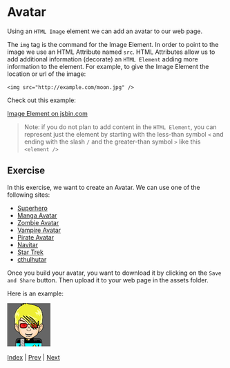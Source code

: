 # Avatar

Using an `HTML Image` element we can add an avatar to our web page.

The `img` tag is the command for the Image Element.
In order to point to the image we use an HTML Attribute named `src`.
HTML Attributes allow us to add additional information (decorate) an `HTML Element` adding more information to the element.
For example, to give the Image Element the location or url of the image:

```
<img src="http://example.com/moon.jpg" />
```

Check out this example:

<a class="jsbin-embed" href="https://jsbin.com/dihife/2/embed?html,output">Image Element on jsbin.com</a>

> Note: if you do not plan to add content in the `HTML Element`, you can represent just the element by starting with the less-than symbol `<`  and ending with the slash `/` and the greater-than symbol `>` like this `<element />`

## Exercise

In this exercise, we want to create an Avatar. We can use one of the following sites:

- [Superhero](http://superherotar.framiq.com/)
- [Manga Avatar](http://mangatar.framiq.com/)
- [Zombie Avatar](http://zombietar.framiq.com/)
- [Vampire Avatar](http://vampiretar.framiq.com/)
- [Pirate Avatar](http://piratetar.framiq.com/)
- [Navitar](http://navitar.framiq.com/)
- [Star Trek](http://trekkietar.framiq.com/)
- [cthulhutar](http://cthulhutar.framiq.com/)

Once you build your avatar, you want to download it by clicking on the `Save and Share` button. Then upload it to your web page in the assets folder.

Here is an example:

![Trekkie Tar](trekkietar_20160705_192748.png)

[Index](.) | [Prev](powers) | [Next](css-format)
